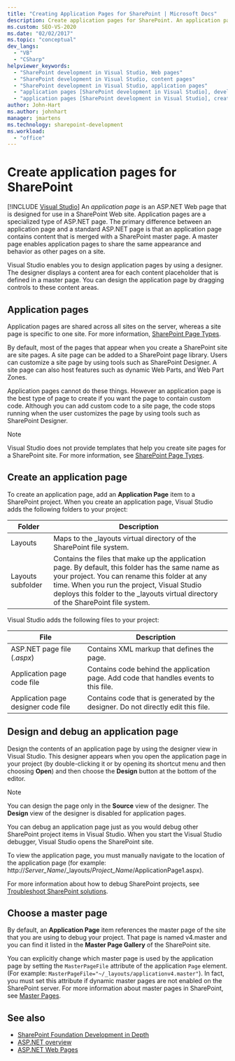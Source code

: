 ```yaml
---
title: "Creating Application Pages for SharePoint | Microsoft Docs"
description: Create application pages for SharePoint. An application page is an ASP.NET web page that's designed for use in a SharePoint website.
ms.custom: SEO-VS-2020
ms.date: "02/02/2017"
ms.topic: "conceptual"
dev_langs:
  - "VB"
  - "CSharp"
helpviewer_keywords:
  - "SharePoint development in Visual Studio, Web pages"
  - "SharePoint development in Visual Studio, content pages"
  - "SharePoint development in Visual Studio, application pages"
  - "application pages [SharePoint development in Visual Studio], developing"
  - "application pages [SharePoint development in Visual Studio], creating"
author: John-Hart
ms.author: johnhart
manager: jmartens
ms.technology: sharepoint-development
ms.workload:
  - "office"
---
```

# Create application pages for SharePoint

 [!INCLUDE [Visual Studio](~/includes/applies-to-version/vs-not-mac.md)]
  An *application page* is an ASP.NET Web page that is designed for use in a SharePoint Web site. Application pages are a specialized type of ASP.NET page. The primary difference between an application page and a standard ASP.NET page is that an application page contains content that is merged with a SharePoint master page. A master page enables application pages to share the same appearance and behavior as other pages on a site.

 Visual Studio enables you to design application pages by using a designer. The designer displays a content area for each content placeholder that is defined in a master page. You can design the application page by dragging controls to these content areas.

## Application pages
 Application pages are shared across all sites on the server, whereas a site page is specific to one site. For more information, [SharePoint Page Types](/previous-versions/office/developer/sharepoint-2010/aa979592(v=office.14)).

 By default, most of the pages that appear when you create a SharePoint site are site pages. A site page can be added to a SharePoint page library. Users can customize a site page by using tools such as SharePoint Designer. A site page can also host features such as dynamic Web Parts, and Web Part Zones.

 Application pages cannot do these things. However an application page is the best type of page to create if you want the page to contain custom code. Although you can add custom code to a site page, the code stops running when the user customizes the page by using tools such as SharePoint Designer.

> [!NOTE]
> Visual Studio does not provide templates that help you create site pages for a SharePoint site. For more information, see [SharePoint Page Types](/previous-versions/office/developer/sharepoint-2010/aa979592(v=office.14)).

## Create an application page
 To create an application page, add an **Application Page** item to a SharePoint project. When you create an application page, Visual Studio adds the following folders to your project:

|Folder|Description|
|------------|-----------------|
|Layouts|Maps to the _layouts virtual directory of the SharePoint file system.|
|Layouts subfolder|Contains the files that make up the application page. By default, this folder has the same name as your project. You can rename this folder at any time. When you run the project, Visual Studio deploys this folder to the _layouts virtual directory of the SharePoint file system.|

 Visual Studio adds the following files to your project:

|File|Description|
|----------|-----------------|
|ASP.NET page file (*.aspx*)|Contains XML markup that defines the page.|
|Application page code file|Contains code behind the application page. Add code that handles events to this file.|
|Application page designer code file|Contains code that is generated by the designer. Do not directly edit this file.|

## Design and debug an application page
 Design the contents of an application page by using the designer view in Visual Studio. This designer appears when you open the application page in your project (by double-clicking it or by opening its shortcut menu and then choosing **Open**) and then choose the **Design** button at the bottom of the editor.

> [!NOTE]
> You can design the page only in the **Source** view of the designer. The **Design** view of the designer is disabled for application pages.

 You can debug an application page just as you would debug other SharePoint project items in Visual Studio. When you start the Visual Studio debugger, Visual Studio opens the SharePoint site.

 To view the application page, you must manually navigate to the location of the application page (for example: http://<em>Server_Name</em>/_layouts/*Project_Name*/ApplicationPage1.aspx).

 For more information about how to debug SharePoint projects, see [Troubleshoot SharePoint solutions](../sharepoint/troubleshooting-sharepoint-solutions.md).

## Choose a master page
 By default, an **Application Page** item references the master page of the site that you are using to debug your project. That page is named v4.master and you can find it listed in the **Master Page Gallery** of the SharePoint site.

 You can explicitly change which master page is used by the application page by setting the `MasterPageFile` attribute of the application `Page` element. (For example: `MasterPageFile="~/_layouts/applicationv4.master"`). In fact, you must set this attribute if dynamic master pages are not enabled on the SharePoint server. For more information about master pages in SharePoint, see [Master Pages](/previous-versions/office/developer/sharepoint-2010/ms443795(v=office.14)).

## See also
- [SharePoint Foundation Development in Depth](/previous-versions/office/developer/sharepoint-2010/ee539092(v=office.14))
- [ASP.NET overview](/aspnet/overview)
- [ASP.NET Web Pages](/aspnet/web-pages/index)
